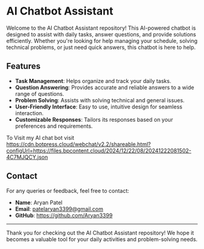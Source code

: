 # AI Chatbot Assistant

Welcome to the AI Chatbot Assistant repository! This AI-powered chatbot is designed to assist with daily tasks, answer questions, and provide solutions efficiently. Whether you're looking for help managing your schedule, solving technical problems, or just need quick answers, this chatbot is here to help.

## Features

- **Task Management**: Helps organize and track your daily tasks.
- **Question Answering**: Provides accurate and reliable answers to a wide range of questions.
- **Problem Solving**: Assists with solving technical and general issues.
- **User-Friendly Interface**: Easy to use, intuitive design for seamless interaction.
- **Customizable Responses**: Tailors its responses based on your preferences and requirements.


To Visit my AI chat bot visit https://cdn.botpress.cloud/webchat/v2.2/shareable.html?configUrl=https://files.bpcontent.cloud/2024/12/22/08/20241222081502-4C7MJQCY.json


## Contact

For any queries or feedback, feel free to contact:

- **Name**: Aryan Patel
- **Email**: patelaryan3399@gmail.com
- **GitHub**: https://github.com/Aryan3399

---

Thank you for checking out the AI Chatbot Assistant repository! We hope it becomes a valuable tool for your daily activities and problem-solving needs.
